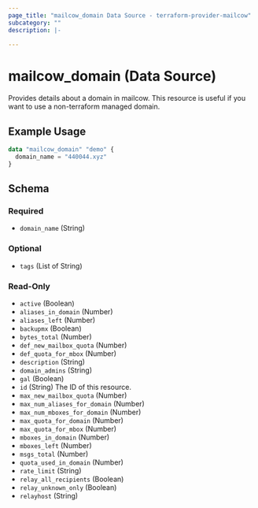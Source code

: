 ```yaml
---
page_title: "mailcow_domain Data Source - terraform-provider-mailcow"
subcategory: ""
description: |-
  
---
```


# mailcow_domain (Data Source)



Provides details about a domain in mailcow. This resource is useful if you want to use a non-terraform managed domain.

## Example Usage
```terraform
data "mailcow_domain" "demo" {
  domain_name = "440044.xyz"
}
```

<!-- schema generated by tfplugindocs -->
## Schema

### Required

- `domain_name` (String)

### Optional

- `tags` (List of String)

### Read-Only

- `active` (Boolean)
- `aliases_in_domain` (Number)
- `aliases_left` (Number)
- `backupmx` (Boolean)
- `bytes_total` (Number)
- `def_new_mailbox_quota` (Number)
- `def_quota_for_mbox` (Number)
- `description` (String)
- `domain_admins` (String)
- `gal` (Boolean)
- `id` (String) The ID of this resource.
- `max_new_mailbox_quota` (Number)
- `max_num_aliases_for_domain` (Number)
- `max_num_mboxes_for_domain` (Number)
- `max_quota_for_domain` (Number)
- `max_quota_for_mbox` (Number)
- `mboxes_in_domain` (Number)
- `mboxes_left` (Number)
- `msgs_total` (Number)
- `quota_used_in_domain` (Number)
- `rate_limit` (String)
- `relay_all_recipients` (Boolean)
- `relay_unknown_only` (Boolean)
- `relayhost` (String)
